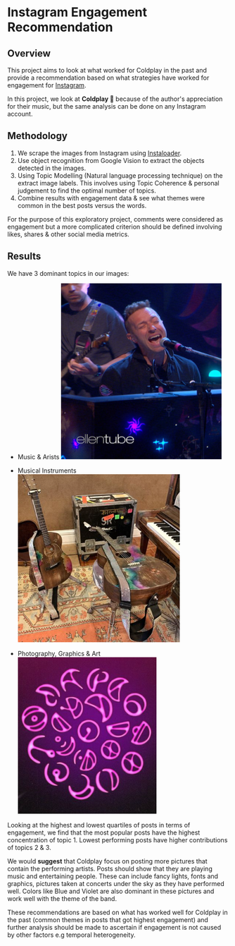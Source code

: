 # Instagram Engagement Recommendation

## Overview
This project aims to look at what worked for Coldplay in the past and provide a recommendation based on what strategies have worked for engagement for [Instagram](https://www.instagram.com).

In this project, we look at **Coldplay 🎸** because of the author's appreciation for their music, but the same analysis can be done on any Instagram account.

## Methodology
1. We scrape the images from Instagram using [Instaloader](https://instaloader.github.io).
2. Use object recognition from Google Vision to extract the objects detected in the images.
3. Using Topic Modelling (Natural language processing technique) on the extract image labels. This involves using Topic Coherence & personal judgement to find the optimal number of topics.
5. Combine results with engagement data & see what themes were common in the best posts versus the words.
 
For the purpose of this exploratory project, comments were considered as engagement but a more complicated criterion should be defined involving likes, shares &amp; other social media metrics.

## Results
We have 3 dominant topics in our images:

- Music & Arists
![music_artists](/images/artist_musician.png)

- Musical Instruments
![instruments](/images/instruments.png)
- Photography, Graphics & Art
![art_graphics](/images/art_graphics.png)

Looking at the highest and lowest quartiles of posts in terms of engagement, we find that the most popular posts have the highest concentration of topic 1. Lowest performing posts have higher contributions of topics 2 & 3.

We would **suggest** that Coldplay focus on posting more pictures that contain the performing artists. Posts should show that they are playing music and entertaining people. These can include fancy lights, fonts and graphics, pictures taken at concerts under the sky as they have performed well. Colors like Blue and Violet are also dominant in these pictures and work well with the theme of the band.

These recommendations are based on what has worked well for Coldplay in the past (common themes in posts that got highest engagement) and further analysis should be made to ascertain if engagement is not caused by other factors e.g temporal heterogeneity.
